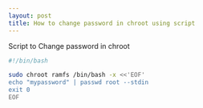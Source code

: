 ```yaml
---
layout: post
title: How to change password in chroot using script
---
```


Script to Change password in chroot

```sh
#!/bin/bash

sudo chroot ramfs /bin/bash -x <<'EOF'
echo "mypassword" | passwd root --stdin
exit 0
EOF
```
